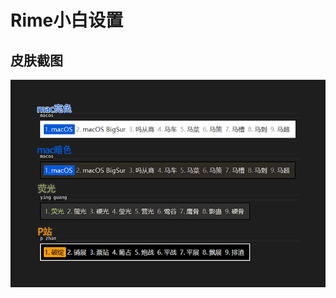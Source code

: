# Rime小白设置
## 皮肤截图
![GSyDz7sZP5nO3jY](https://github.com/li4li/rime_theme/blob/main/rime%E7%9A%AE%E8%82%A4%E9%85%8D%E8%89%B2%E6%96%B9%E6%A1%88.png)
